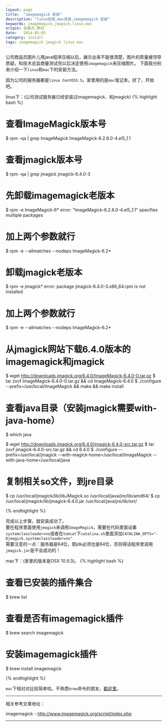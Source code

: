 ```yaml
---
layout: page
title:  "imagemagick 安装"
description: "linux安装,mac安装,imagemagick 安装"
keywords: imagemagick,jmagick,linux,mac
origin: 张嘉杰.原创
date:   2014-05-05
category: install
tags: imagemagick jmagick linux mac
---
```

公司商品页图片儿用java程序压缩以后，展示出来不是很清楚，图片的质量被领导质疑，和技术总监商量测试完以后决定使用`imagemagick`来压缩图片。
下面我分别来介绍一下`linux`和`mac`下的安装方法。  
<!--more-->
因为公司的服务器都是`linux CentOS5.5`。家里用的是`mac`笔记本。好了，开始吧。

linux下：(公司测试服务器已经安装过imagemagick、和jmagick)
{% highlight bash %}
# 查看ImageMagick版本号
$ rpm -qa | grep ImageMagick
ImageMagick-6.2.8.0-4.el5_1.1

# 查看jmagick版本号
$ rpm -qa | grep jmagick
jmagick-6.4.0-3

# 先卸载imagemagick老版本
$ rpm -e ImageMagick-6*
error: "ImageMagick-6.2.8.0-4.el5_1.1" specifies multiple packages

# 加上两个参数就行
$ rpm -e --allmatches --nodeps ImageMagick-6.2*

# 卸载jmagick老版本
$ rpm -e jmagick*
error: package jmagick-6.4.0-3.x86_64.rpm is not installed
	
# 加上两个参数就行
$ rpm -e --allmatches --nodeps ImageMagick-6.2*

# 从jmagick网站下载6.4.0版本的imagemagick和jmagick
$ wget http://downloads.jmagick.org/6.4.0/ImageMagick-6.4.0-0.tar.gz
$ tar zxvf ImageMagick-6.4.0-0.tar.gz && cd ImageMagick-6.4.0 
$ ./configure --prefix=/usr/local/ImageMagick && make && make install

# 查看java目录（安装jmagick需要with-java-home）
$ which java 

$ wget http://downloads.jmagick.org/6.4.0/jmagick-6.4.0-src.tar.gz
$ tar zxvf jmagick-6.4.0-src.tar.gz && cd 6.4.0
$ ./configure --prefix=/usr/local/jmagick --with-magick-home=/usr/local/ImageMagick --with-java-home=/usr/local/java

# 复制相关so文件，到jre目录
$ cp /usr/local/jmagick/lib/libJMagick.so /usr/local/java/jre/lib/amd64/
$ cp /usr/local/jmagick/lib/jmagick-6.4.0.jar /usr/local/java/jre/lib/ext/

{% endhighlight %}

完成以上步骤。就安装成功了。  
要在程序里面使用`jmagick`来调用`ImageMagick`，需要在代码里面设置`systemclassloader=no`或者在`tomcat`下`catalina.sh`里面添加`CATALINA_OPTS="-Djmagick.systemclassloader=no"`  
需要注意的一点：服务器是64位，那jdk必须也是64位，否则得话程序里调用`jmagick.jar`是不会成功的！

mac下：(家里的版本是OSX 10.9.3)。
{% highlight bash %}

# 查看已安装的插件集合
$ brew list

# 查看是否有imagemagick插件
$ brew search imagemagick

# 安装imagemagick插件
$ brew install imagemagick

{% endhighlight %}

`mac`下相对对比较简单哈。不熟悉`brew`命令的朋友，[戳这里](/2014/02/10/newmac/)。

-----------------------

相关参考文章地址：

imagemagick - <http://www.imagemagick.org/script/index.php>

-----------------------
